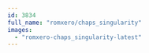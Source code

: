 ```yaml
---
id: 3834
full_name: "romxero/chaps_singularity"
images: 
  - "romxero-chaps_singularity-latest"
---
```

